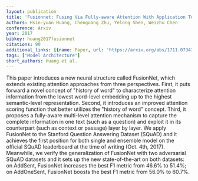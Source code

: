 ```yaml
---
layout: publication
title: 'Fusionnet: Fusing Via Fully-aware Attention With Application To Machine Comprehension'
authors: Hsin-yuan Huang, Chenguang Zhu, Yelong Shen, Weizhu Chen
conference: Arxiv
year: 2017
bibkey: huang2017fusionnet
citations: 90
additional_links: [{name: Paper, url: 'https://arxiv.org/abs/1711.07341'}]
tags: ["Model Architecture"]
short_authors: Huang et al.
---
```

This paper introduces a new neural structure called FusionNet, which extends
existing attention approaches from three perspectives. First, it puts forward a
novel concept of "history of word" to characterize attention information from
the lowest word-level embedding up to the highest semantic-level
representation. Second, it introduces an improved attention scoring function
that better utilizes the "history of word" concept. Third, it proposes a
fully-aware multi-level attention mechanism to capture the complete information
in one text (such as a question) and exploit it in its counterpart (such as
context or passage) layer by layer. We apply FusionNet to the Stanford Question
Answering Dataset (SQuAD) and it achieves the first position for both single
and ensemble model on the official SQuAD leaderboard at the time of writing
(Oct. 4th, 2017). Meanwhile, we verify the generalization of FusionNet with two
adversarial SQuAD datasets and it sets up the new state-of-the-art on both
datasets: on AddSent, FusionNet increases the best F1 metric from 46.6% to
51.4%; on AddOneSent, FusionNet boosts the best F1 metric from 56.0% to 60.7%.